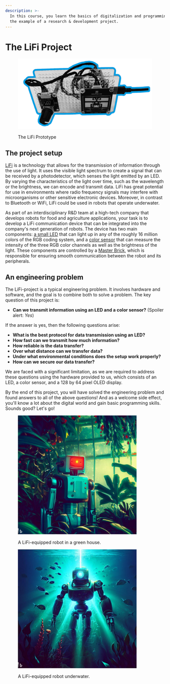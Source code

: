 ```yaml
---
description: >-
  In this course, you learn the basics of digitalization and programming using
  the example of a research & development project.
---
```


# The LiFi Project

<figure><img src=".gitbook/assets/LiFi Project Prototype (1).png" alt=""><figcaption><p>The LiFi Prototype</p></figcaption></figure>

## The project setup

[LiFi](https://en.wikipedia.org/wiki/Li-Fi) is a technology that allows for the transmission of information through the use of light. It uses the visible light spectrum to create a signal that can be received by a photodetector, which senses the light emitted by an LED. By varying the characteristics of the light over time, such as the wavelength or the brightness, we can encode and transmit data. LiFi has great potential for use in environments where radio frequency signals may interfere with microorganisms or other sensitive electronic devices. Moreover, in contrast to Bluetooth or WiFi, LiFi could be used in robots that operate underwater.

As part of an interdisciplinary R\&D team at a high-tech company that develops robots for food and agriculture applications, your task is to develop a LiFi communication device that can be integrated into the company's next generation of robots. The device has two main components: [a small LED](https://www.tinkerforge.com/en/doc/Hardware/Bricklets/RGB_LED_V2.html) that can light up in any of the roughly 16 million colors of the RGB coding system, and a [color sensor](https://www.tinkerforge.com/en/doc/Hardware/Bricklets/Color_V2.html) that can measure the intensity of the three RGB color channels as well as the brightness of the light. These components are controlled by a [Master Brick](https://www.tinkerforge.com/en/doc/Hardware/Bricks/Master_Brick.html), which is responsible for ensuring smooth communication between the robot and its peripherals.

## An engineering problem

The LiFi-project is a typical engineering problem. It involves hardware and software, and the goal is to combine both to solve a problem. The key question of this project is:

* **Can we transmit information using an LED and a color sensor?** (Spoiler alert: _Yes_)

If the answer is yes, then the following questions arise:

* **What is the best protocol for data transmission using an LED?**
* **How fast can we transmit how much information?**
* **How reliable is the data transfer?**
* **Over what distance can we transfer data?**
* **Under what environmental conditions does the setup work properly?**
* **How can we secure our data transfer?**

We are faced with a significant limitation, as we are required to address these questions using the hardware provided to us, which consists of an LED, a color sensor, and a 128 by 64 pixel OLED display.

By the end of this project, you will have solved the engineering problem and found answers to all of the above questions! And as a welcome side effect, you'll know a lot about the digital world and gain basic programming skills. Sounds good? Let's go!

<div><figure><img src=".gitbook/assets/lifi_greenhouse.jpg" alt="" width="375"><figcaption><p>A LiFi-equipped robot in a green house.</p></figcaption></figure> <figure><img src=".gitbook/assets/lifi_underwater.jpg" alt="" width="375"><figcaption><p>A LiFi-equipped robot underwater.</p></figcaption></figure></div>
